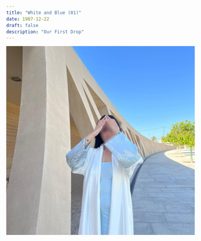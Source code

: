 ```yaml
---
title: "White and Blue (01)"
date: 1987-12-22
draft: false
description: "Our First Drop"
---
```

![Example](img/2024-06-04_22-37-29_UTC_1.jpg "Image caption")
